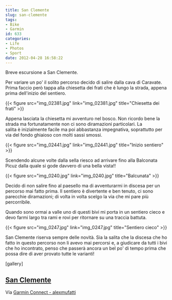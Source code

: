 ```yaml
---
title: San Clemente
slug: san-clemente
tags:
- Bike
- Garmin
id: 633
categories:
- Life
- Photos
- Sport
date: 2012-04-28 16:58:22
---
```


Breve escursione a San Clemente.

Per variare un po' il solito percorso decido di salire dalla cava di Caravate. Prima faccio però tappa alla chiesetta dei frati che è lungo la strada, appena prima dell'inizio del sentiero.

{{< figure src="img_02381.jpg" link="img_02381.jpg" title="Chiesetta dei frati" >}}

<!--more-->

Appena lasciata la chiesetta mi avventuro nel bosco. Non ricordo bene la strada ma fortunatamente non ci sono diramazioni particolari. La salita è inizialmente facile ma poi abbastanza impegnativa, soprattutto per via del fondo ghiaioso con molti sassi smossi.

{{< figure src="img_02441.jpg" link="img_02441.jpg" title="Inizio sentiero" >}}

Scendendo alcune volte dalla sella riesco ad arrivare fino alla Balconata Picuz dalla quale si gode davvero di una bella vista!!

{{< figure src="img_0240.jpg" link="img_0240.jpg" title="Balcunata" >}}

Decido di non salire fino al paesello ma di avventurarmi in discesa per un percorso mai fatto prima. Il sentiero è divertente e ben tenuto, ci sono parecchie diramazioni; di volta in volta scelgo la via che mi pare più percorribile.

Quando sono ormai a valle uno di questi bivi mi porta in un sentiero cieco e devo farmi largo tra rami e rovi per ritornare su una traccia battuta.

{{< figure src="img_0247.jpg" link="img_0247.jpg" title="Sentiero cieco" >}}

San Clemente riserva sempre delle novità. Sia la salita che la discesa che ho fatto in questo percorso non li avevo mai percorsi e, a giudicare da tutti i bivi che ho incontrato, penso che passerà ancora un bel po' di tempo prima che possa dire di aver provato tutte le varianti!

[gallery]

## [San Clemente](http://connect.garmin.com/activity/172413577 "San Clemente")

Vía [Garmin Connect - alexmufatti](http://connect.garmin.com/explore?owner=alexmufatti)
